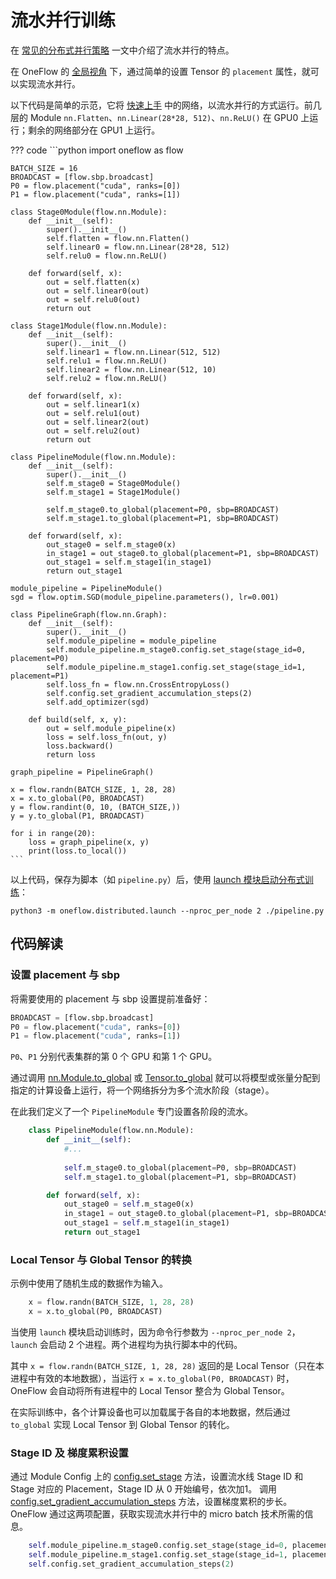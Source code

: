 # 流水并行训练

在 [常见的分布式并行策略](./01_introduction.md) 一文中介绍了流水并行的特点。

在 OneFlow 的 [全局视角](./03_consistent_tensor.md) 下，通过简单的设置 Tensor 的 `placement` 属性，就可以实现流水并行。

以下代码是简单的示范，它将 [快速上手](../basics/01_quickstart.md) 中的网络，以流水并行的方式运行。前几层的 Module `nn.Flatten`、`nn.Linear(28*28, 512)`、`nn.ReLU()` 在 GPU0 上运行；剩余的网络部分在 GPU1 上运行。

??? code
    ```python
    import oneflow as flow

    BATCH_SIZE = 16
    BROADCAST = [flow.sbp.broadcast]
    P0 = flow.placement("cuda", ranks=[0])
    P1 = flow.placement("cuda", ranks=[1])

    class Stage0Module(flow.nn.Module):
        def __init__(self):
            super().__init__()
            self.flatten = flow.nn.Flatten()
            self.linear0 = flow.nn.Linear(28*28, 512)
            self.relu0 = flow.nn.ReLU()

        def forward(self, x):
            out = self.flatten(x)
            out = self.linear0(out)
            out = self.relu0(out)
            return out

    class Stage1Module(flow.nn.Module):
        def __init__(self):
            super().__init__()
            self.linear1 = flow.nn.Linear(512, 512)
            self.relu1 = flow.nn.ReLU()
            self.linear2 = flow.nn.Linear(512, 10)
            self.relu2 = flow.nn.ReLU()

        def forward(self, x):
            out = self.linear1(x)
            out = self.relu1(out)
            out = self.linear2(out)
            out = self.relu2(out)
            return out

    class PipelineModule(flow.nn.Module):
        def __init__(self):
            super().__init__()
            self.m_stage0 = Stage0Module()
            self.m_stage1 = Stage1Module()

            self.m_stage0.to_global(placement=P0, sbp=BROADCAST)
            self.m_stage1.to_global(placement=P1, sbp=BROADCAST)

        def forward(self, x):
            out_stage0 = self.m_stage0(x)
            in_stage1 = out_stage0.to_global(placement=P1, sbp=BROADCAST)
            out_stage1 = self.m_stage1(in_stage1)
            return out_stage1

    module_pipeline = PipelineModule()
    sgd = flow.optim.SGD(module_pipeline.parameters(), lr=0.001)

    class PipelineGraph(flow.nn.Graph):
        def __init__(self):
            super().__init__()
            self.module_pipeline = module_pipeline
            self.module_pipeline.m_stage0.config.set_stage(stage_id=0, placement=P0)
            self.module_pipeline.m_stage1.config.set_stage(stage_id=1, placement=P1)
            self.loss_fn = flow.nn.CrossEntropyLoss()
            self.config.set_gradient_accumulation_steps(2)
            self.add_optimizer(sgd)

        def build(self, x, y):
            out = self.module_pipeline(x)
            loss = self.loss_fn(out, y)
            loss.backward()
            return loss

    graph_pipeline = PipelineGraph()

    x = flow.randn(BATCH_SIZE, 1, 28, 28)
    x = x.to_global(P0, BROADCAST)
    y = flow.randint(0, 10, (BATCH_SIZE,))
    y = y.to_global(P1, BROADCAST)

    for i in range(20):
        loss = graph_pipeline(x, y)
        print(loss.to_local())
    ```

以上代码，保存为脚本（如 `pipeline.py`）后，使用 [launch 模块启动分布式训练](./04_launch.md)：

```shell
python3 -m oneflow.distributed.launch --nproc_per_node 2 ./pipeline.py
```

## 代码解读
### 设置 placement 与 sbp

将需要使用的 placement 与 sbp 设置提前准备好：

```python
BROADCAST = [flow.sbp.broadcast]
P0 = flow.placement("cuda", ranks=[0])
P1 = flow.placement("cuda", ranks=[1])
```

`P0`、`P1` 分别代表集群的第 0 个 GPU 和第 1 个 GPU。

通过调用 [nn.Module.to_global](https://oneflow.readthedocs.io/en/master/module.html?highlight=to_global#oneflow.nn.Module.to_global) 或 [Tensor.to_global](https://oneflow.readthedocs.io/en/master/tensor.html?highlight=to_global#oneflow.Tensor.to_global) 就可以将模型或张量分配到指定的计算设备上运行，将一个网络拆分为多个流水阶段（stage）。

在此我们定义了一个 `PipelineModule` 专门设置各阶段的流水。

```python
    class PipelineModule(flow.nn.Module):
        def __init__(self):
            #...
            
            self.m_stage0.to_global(placement=P0, sbp=BROADCAST)
            self.m_stage1.to_global(placement=P1, sbp=BROADCAST)

        def forward(self, x):
            out_stage0 = self.m_stage0(x)
            in_stage1 = out_stage0.to_global(placement=P1, sbp=BROADCAST)
            out_stage1 = self.m_stage1(in_stage1)
            return out_stage1
```

### Local Tensor 与 Global Tensor 的转换

示例中使用了随机生成的数据作为输入。

```python
    x = flow.randn(BATCH_SIZE, 1, 28, 28)
    x = x.to_global(P0, BROADCAST)
```

当使用 `launch` 模块启动训练时，因为命令行参数为 `--nproc_per_node 2`，`launch` 会启动 2 个进程。两个进程均为执行脚本中的代码。

其中 `x = flow.randn(BATCH_SIZE, 1, 28, 28)` 返回的是 Local Tensor（只在本进程中有效的本地数据），当运行 `x = x.to_global(P0, BROADCAST)` 时，OneFlow 会自动将所有进程中的 Local Tensor 整合为 Global Tensor。

在实际训练中，各个计算设备也可以加载属于各自的本地数据，然后通过 `to_global` 实现 Local Tensor 到 Global Tensor 的转化。

### Stage ID 及 梯度累积设置

通过 Module Config 上的 [config.set_stage](https://oneflow.readthedocs.io/en/v0.8.1/generated/oneflow.nn.graph.block_config.BlockConfig.set_stage.html) 方法，设置流水线 Stage ID 和 Stage 对应的 Placement，Stage ID 从 0 开始编号，依次加1。
调用 [config.set_gradient_accumulation_steps](https://oneflow.readthedocs.io/en/v0.8.1/generated/oneflow.nn.graph.graph_config.GraphConfig.set_gradient_accumulation_steps.html#oneflow.nn.graph.graph_config.GraphConfig.set_gradient_accumulation_steps) 方法，设置梯度累积的步长。
OneFlow 通过这两项配置，获取实现流水并行中的 micro batch 技术所需的信息。

```python
    self.module_pipeline.m_stage0.config.set_stage(stage_id=0, placement=P0)
    self.module_pipeline.m_stage1.config.set_stage(stage_id=1, placement=P1)
    self.config.set_gradient_accumulation_steps(2)
```
